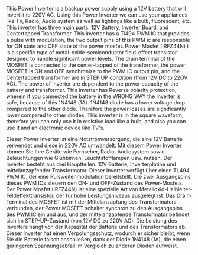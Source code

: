This Power Inverter is a backup power supply using a 12V battery that will invert it to 220V AC. Using this Power Inverter we can use your appliances like TV, Radio, Audio system as well as lightings like a bulb, fluorescent, etc. This inverter has three main parts: 12V Battery, Inverter Board, and Centertapped Transformer. This inverter has a Tl494 PWM IC that provides a pulse with modulation, the two output pins of this PWM ic are responsible for ON state and OFF state of the power mosfet. Power Mosfet (IRFZ44N) i is a specific type of metal–oxide–semiconductor field-effect transistor designed to handle significant power levels. The drain terminal of the MOSFET is connected to the center-tapped of the transformer, the power MOSFET is ON and OFF synchronize to the PWM IC output pin, and the Centertapped transformer are in STEP UP condition (from 12V DC to 22OV AC). The power of inverter are dependent to the power capacity of the battery and transformer. This inverter has Reverse polarity protection, wherein if you connected the battery in the WRONG WAY the inverter is safe, because of this 1N4148 (1A). 1N4148 diode has a lower voltage drop compared to the other diode. Therefore the power losses are significantly lower compared to other diodes. This inverter is in the square waveform, therefore you can only use it in resistive load like a bulb, and also you can use it and an electronic device like TV's.

Dieser Power Inverter ist eine Notstromversorgung, die eine 12V Batterie verwendet und diese in 220V AC umwandelt. Mit diesem Power Inverter können Sie Ihre Geräte wie Fernseher, Radio, Audiosystem sowie Beleuchtungen wie Glühbirnen, Leuchtstofflampen usw. nutzen. Der Inverter besteht aus drei Hauptteilen: 12V Batterie, Inverterplatine und mittelanzapfender Transformator. Dieser Inverter verfügt über einen TL494 PWM IC, der eine Pulsweitenmodulation bereitstellt. Die zwei Ausgangspins dieses PWM ICs steuern den ON- und OFF-Zustand des Power-Mosfets. Der Power Mosfet (IRFZ44N) ist eine spezielle Art von Metalloxid-Halbleiter-Feldeffekttransistor, der für hohe Leistungsniveaus ausgelegt ist. Das Drain-Terminal des MOSFET ist mit der Mittelanzapfung des Transformators verbunden, der Power MOSFET schaltet synchron zu den Ausgangspins des PWM IC ein und aus, und der mittelanzapfende Transformator befindet sich im STEP-UP-Zustand (von 12V DC zu 220V AC). Die Leistung des Inverters hängt von der Kapazität der Batterie und des Transformators ab. Dieser Inverter hat einen Verpolungsschutz, wodurch er sicher bleibt, wenn Sie die Batterie falsch anschließen, dank der Diode 1N4148 (1A), die einen geringeren Spannungsabfall im Vergleich zu anderen Dioden aufweist. 
